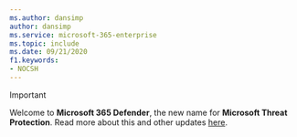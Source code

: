 ```yaml
---
ms.author: dansimp
author: dansimp
ms.service: microsoft-365-enterprise 
ms.topic: include
ms.date: 09/21/2020
f1.keywords:
- NOCSH
---
```


> [!IMPORTANT]
> Welcome to **Microsoft 365 Defender**, the new name for **Microsoft Threat Protection**. Read more about this and other updates [here](https://www.microsoft.com/security/blog/?p=91813). 

